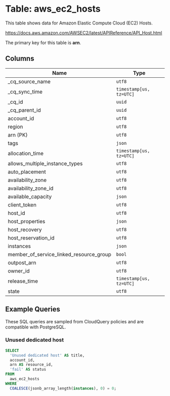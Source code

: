 # Table: aws_ec2_hosts

This table shows data for Amazon Elastic Compute Cloud (EC2) Hosts.

https://docs.aws.amazon.com/AWSEC2/latest/APIReference/API_Host.html

The primary key for this table is **arn**.

## Columns

| Name          | Type          |
| ------------- | ------------- |
|_cq_source_name|`utf8`|
|_cq_sync_time|`timestamp[us, tz=UTC]`|
|_cq_id|`uuid`|
|_cq_parent_id|`uuid`|
|account_id|`utf8`|
|region|`utf8`|
|arn (PK)|`utf8`|
|tags|`json`|
|allocation_time|`timestamp[us, tz=UTC]`|
|allows_multiple_instance_types|`utf8`|
|auto_placement|`utf8`|
|availability_zone|`utf8`|
|availability_zone_id|`utf8`|
|available_capacity|`json`|
|client_token|`utf8`|
|host_id|`utf8`|
|host_properties|`json`|
|host_recovery|`utf8`|
|host_reservation_id|`utf8`|
|instances|`json`|
|member_of_service_linked_resource_group|`bool`|
|outpost_arn|`utf8`|
|owner_id|`utf8`|
|release_time|`timestamp[us, tz=UTC]`|
|state|`utf8`|

## Example Queries

These SQL queries are sampled from CloudQuery policies and are compatible with PostgreSQL.

### Unused dedicated host

```sql
SELECT
  'Unused dedicated host' AS title,
  account_id,
  arn AS resource_id,
  'fail' AS status
FROM
  aws_ec2_hosts
WHERE
  COALESCE(jsonb_array_length(instances), 0) = 0;
```


